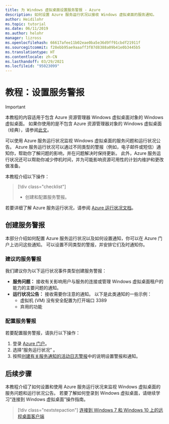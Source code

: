 ```yaml
---
title: 为 Windows 虚拟桌面设置服务警报 - Azure
description: 如何设置 Azure 服务运行状况以接收 Windows 虚拟桌面的服务通知。
author: Heidilohr
ms.topic: tutorial
ms.date: 06/11/2019
ms.author: helohr
manager: lizross
ms.openlocfilehash: 66617afee11b02eae0ba5e36d9ff91cbdf21911f
ms.sourcegitcommit: f28ebb95ae9aaaff3f87d8388a09b41e0b3445b5
ms.translationtype: HT
ms.contentlocale: zh-CN
ms.lasthandoff: 03/29/2021
ms.locfileid: "95023099"
---
```

# <a name="tutorial-set-up-service-alerts"></a>教程：设置服务警报

>[!IMPORTANT]
>本教程的内容适用于包含 Azure 资源管理器 Windows 虚拟桌面对象的 Windows 虚拟桌面。 如果你使用的是不包含 Azure 资源管理器对象的 Windows 虚拟桌面（经典），请参阅[此文](./virtual-desktop-fall-2019/set-up-service-alerts-2019.md)。

可以使用 Azure 服务运行状况监视 Windows 虚拟桌面的服务问题和运行状况公告。 Azure 服务运行状况可以通过不同类型的警报（例如，电子邮件或短信）通知你，帮助你了解问题的影响，并在问题解决时保持更新。 此外，Azure 服务运行状况还可以帮助你减少停机时间，并为可能影响资源可用性的计划内维护和更改做准备。

本教程介绍以下操作：

> [!div class="checklist"]
> * 创建和配置服务警报。

若要详细了解 Azure 服务运行状况，请参阅 [Azure 运行状况文档](../service-health/index.yml)。

## <a name="create-service-alerts"></a>创建服务警报

本部分介绍如何配置 Azure 服务运行状况以及如何设置通知，你可以在 Azure 门户上访问这些通知。 可以设置不同类型的警报，并安排它们及时通知你。

### <a name="recommended-service-alerts"></a>建议的服务警报

我们建议你为以下运行状况事件类型创建服务警报：

- **服务问题：** 接收有关影响用户与服务的连接或管理 Windows 虚拟桌面租户的能力的主要问题的通知。
- **运行状况公告：** 接收需要你注意的通知。 以下是此类通知的一些示例：
    - 虚拟机 (VM) 没有安全配置为打开端口 3389
    - 弃用的功能

### <a name="configure-service-alerts"></a>配置服务警报

若要配置服务警报，请执行以下操作：

1. 登录 [Azure 门户](https://portal.azure.com/)。
2. 选择“服务运行状况”  。
3. 按照[创建有关服务通知的活动日志警报](../service-health/alerts-activity-log-service-notifications-portal.md?toc=%2fazure%2fservice-health%2ftoc.json)中的说明设置警报和通知。

## <a name="next-steps"></a>后续步骤

本教程介绍了如何设置和使用 Azure 服务运行状况来监视 Windows 虚拟桌面的服务问题和运行状况公告。 若要了解如何登录到 Windows 虚拟桌面，请继续学习“连接到 Windows 虚拟桌面”操作指南。

> [!div class="nextstepaction"]
> [连接到 Windows 7 和 Windows 10 上的远程桌面客户端](./connect-windows-7-10.md)